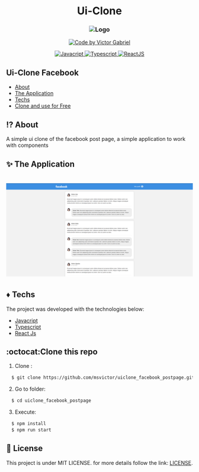 <h1 align="center">
    <span>Ui-Clone</span>
</h1>
<h3 align="center">
    <img alt="Logo" title="#logo" width="200px" src="https://i.imgur.com/KDIDiSE.png" >
</h3>

<p align="center">
   <a href="https://github.com/msvictor">
    <img alt="Code by Victor Gabriel" src="https://img.shields.io/badge/code%20by-Victor Gabriel-%23E02041">
  </a>
</p>

<p align="center">
  <a href="https://developer.mozilla.org/pt-BR/docs/Web/JavaScript">
    <img alt="Javacript" src="https://img.shields.io/badge/Javacript-%23D1CB36">
  </a>
  <a href="https://www.typescriptlang.org/">
    <img alt="Typescript" src="https://img.shields.io/badge/Typescript-%23007acc">
  </a>
  <a href="https://pt-br.reactjs.org/">
    <img alt="ReactJS" src="https://img.shields.io/badge/ReactJS-%2315BED1">
  </a>
</p>

## Ui-Clone Facebook

- [About](#about)
- [The Application](#application)
- [Techs](#techs)
- [Clone and use for Free](#clone)

<a id="about"></a>

## :interrobang: About

A simple ui clone of the facebook post page, a simple application to work with components

<a id="application"></a>

## :sparkles: The Application

<h1 align="center">
    <img alt="home" src="github/page.png">
</h1>

<a id="techs"></a>

## :diamonds: Techs

The project was developed with the technologies below:

- [Javacript](https://developer.mozilla.org/pt-BR/docs/Web/JavaScript)
- [Typescript](https://www.typescriptlang.org/)
- [React Js](https://pt-br.reactjs.org/)

<a id="clone"></a>

## :octocat:Clone this repo

1. Clone :

```sh
  $ git clone https://github.com/msvictor/uiclone_facebook_postpage.git
```

2. Go to folder:

```sh
  $ cd uiclone_facebook_postpage
```

3. Execute:

```sh
  $ npm install
  $ npm run start
```

## :memo: License

This project is under MIT LICENSE. for more details follow the link: [LICENSE](LICENSE).

